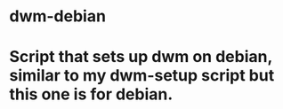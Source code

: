 # dwm-debian
# Script that sets up dwm on debian, similar to my dwm-setup script but this one is for debian.
